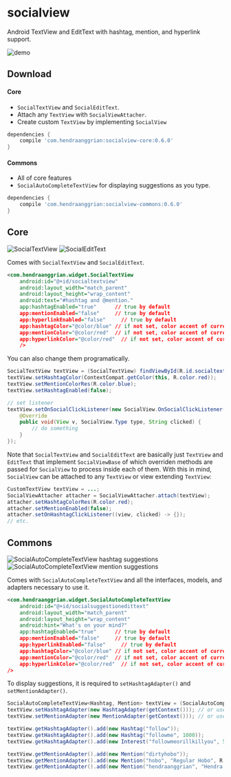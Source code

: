socialview
==========
Android TextView and EditText with hashtag, mention, and hyperlink support.

![demo](/art/demo.gif)

Download
--------
#### Core
 * `SocialTextView` and `SocialEditText`.
 * Attach any `TextView` with `SocialViewAttacher`.
 * Create custom `TextView` by implementing `SocialView`
```gradle
dependencies {
    compile 'com.hendraanggrian:socialview-core:0.6.0'
}
```

#### Commons
 * All of core features
 * `SocialAutoCompleteTextView` for displaying suggestions as you type.
```gradle
dependencies {
    compile 'com.hendraanggrian:socialview-commons:0.6.0'
}
```

Core
----
![SocialTextView](/art/screenshot_core1.jpg) ![SocialEditText](/art/screenshot_core2.jpg)

Comes with `SocialTextView` and `SocialEditText`.
```xml
<com.hendraanggrian.widget.SocialTextView
    android:id="@+id/socialtextview"
    android:layout_width="match_parent"
    android:layout_height="wrap_content"
    android:text="#hashtag and @mention."
    app:hashtagEnabled="true"      // true by default
    app:mentionEnabled="false"     // true by default
    app:hyperlinkEnabled="false"     // true by default
    app:hashtagColor="@color/blue" // if not set, color accent of current app theme is used
    app:mentionColor="@color/red"  // if not set, color accent of current app theme is used
    app:hyperlinkColor="@color/red"  // if not set, color accent of current app theme is used
    />
```

You can also change them programatically.
```java
SocialTextView textView = (SocialTextView) findViewById(R.id.socialtextview);
textView.setHashtagColor(ContextCompat.getColor(this, R.color.red));
textView.setMentionColorRes(R.color.blue);
textView.setHashtagEnabled(false);

// set listener
textView.setOnSocialClickListener(new SocialView.OnSocialClickListener() {
    @Override
    public void(View v, SocialView.Type type, String clicked) {
        // do something
    }
});
```

Note that `SocialTextView` and `SocialEditText` are basically just `TextView` and `EditText` that implement `SocialViewBase` of which overriden methods are passed for `SocialView` to process inside each of them. With this in mind, `SocialView` can be attached to any `TextView` or view extending `TextView`:
```java
CustomTextView textView = ...;
SocialViewAttacher attacher = SocialViewAttacher.attach(textView);
attacher.setHashtagColorRes(R.color.red);
attacher.setMentionEnabled(false);
attacher.setOnHashtagClickListener((view, clicked) -> {});
// etc.
```

Commons
-------
![SocialAutoCompleteTextView hashtag suggestions](/art/screenshot_commons1.jpg) ![SocialAutoCompleteTextView mention suggestions](/art/screenshot_commons2.jpg)

Comes with `SocialAutoCompleteTextView` and all the interfaces, models, and adapters necessary to use it.
```xml
<com.hendraanggrian.widget.SocialAutoCompleteTextView
    android:id="@+id/socialsuggestionedittext"
    android:layout_width="match_parent"
    android:layout_height="wrap_content"
    android:hint="What's on your mind?"
    app:hashtagEnabled="true"      // true by default
    app:mentionEnabled="false"     // true by default
    app:hyperlinkEnabled="false"     // true by default
    app:hashtagColor="@color/blue" // if not set, color accent of current app theme is used
    app:mentionColor="@color/red"  // if not set, color accent of current app theme is used
    app:hyperlinkColor="@color/red"  // if not set, color accent of current app theme is used
/>
```

To display suggestions, it is required to `setHashtagAdapter()` and `setMentionAdapter()`.
```java
SocialAutoCompleteTextView<Hashtag, Mention> textView = (SocialAutoCompleteTextView) findViewById(R.id.socialsuggestionedittext);
textView.setHashtagAdapter(new HashtagAdapter(getContext())); // or use custom adapter
textView.setMentionAdapter(new MentionAdapter(getContext())); // or use custom adapter

textView.getHashtagAdapter().add(new Hashtag("follow"));
textView.getHashtagAdapter().add(new Hashtag("followme", 1000));
textView.getHashtagAdapter().add(new Interest("followmeorillkillyou", 500));

textView.getMentionAdapter().add(new Mention("dirtyhobo"));
textView.getMentionAdapter().add(new Mention("hobo", "Regular Hobo", R.mipmap.ic_launcher));
textView.getMentionAdapter().add(new Mention("hendraanggrian", "Hendra Anggrian", "https://avatars0.githubusercontent.com/u/11507430?v=3&s=460"));
```
